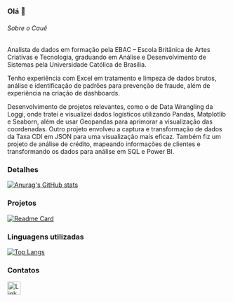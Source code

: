 ### Olá 👋

###### Sobre o Cauê
Analista de dados em formação pela EBAC – Escola Britânica de Artes Criativas e Tecnologia, graduando em Análise e Desenvolvimento de Sistemas pela Universidade Católica de Brasília.

Tenho experiência com Excel em tratamento e limpeza de dados brutos, análise e identificação de padrões para prevenção de fraude, além de experiência na criação de dashboards.

Desenvolvimento de projetos relevantes, como o de Data Wrangling da Loggi, onde tratei e visualizei dados logísticos utilizando Pandas, Matplotlib e Seaborn, além de usar Geopandas para aprimorar a visualização das coordenadas. Outro projeto envolveu a captura e transformação de dados da Taxa CDI em JSON para uma visualização mais eficaz. Também fiz um projeto de análise de crédito, mapeando informações de clientes e transformando os dados para análise em SQL e Power BI.



### Detalhes

[![Anurag's GitHub stats](https://github-readme-stats.vercel.app/api?username=CaueSiqueira&show_icons=true&theme=dark)](https://github.com/anuraghazra/github-readme-stats)

### Projetos

[![Readme Card](https://github-readme-stats.vercel.app/api/pin/?username=CaueSiqueira&repo=CaueSiqueira.github.io&theme=dark)](https://github.com/anuraghazra/github-readme-stats)


### Linguagens utilizadas

[![Top Langs](https://github-readme-stats.vercel.app/api/top-langs/?username=CaueSiqueira&layout=compact)](https://github.com/anuraghazra/github-readme-stats)

### Contatos

[<img src='https://img.shields.io/badge/LinkedIn-0077B5?style=for-the-badge&logo=linkedin&logoColor=white' alt='Linkedin' height='30'>](https://www.linkedin.com/in/CaueSiqueira/)
